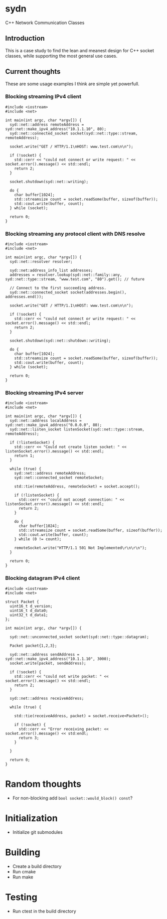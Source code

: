 # sydn
C++ Network Communication Classes


## Introduction

This is a case study to find the lean and meanest design for C++ socket classes, while supporting
the most general use cases.

## Current thoughts

These are some usage examples I think are simple yet powerfull.

### Blocking streaming IPv4 client

``` 
#include <iostream>
#include <net>

int main(int argc, char *argv[]) {
  syd::net::address remoteAddress = syd::net::make_ipv4_address("10.1.1.10", 80);
  syd::net::connected_socket socket(syd::net::type::stream, remoteAddress);
  
  socket.write("GET / HTTP/1.1\nHOST: www.test.com\n\n");

  if (!socket) {
    std::cerr << "could not connect or write request: " << socket.error().message() << std::endl;
    return 2;
  }

  socket.shutdown(syd::net::writing);

  do {
    char buffer[1024];
    std::streamsize count = socket.readSome(buffer, sizeof(buffer));
    std::cout.write(buffer, count);
  } while (socket);

  return 0;
}

```

### Blocking streaming any protocol client with DNS resolve

```
#include <iostream>
#include <net>

int main(int argc, char *argv[]) {
  syd::net::resolver resolver;
  
  syd::net:address_info_list addresses;
  addresses = resolver.lookup(syd::net::family::any, syd::net::type::stream, "www.test.com", "80").get(); // future

  // Connect to the first succeeding address.
  syd::net::connected_socket socket(addresses.begin(), addresses.end());
  
  socket.write("GET / HTTP/1.1\nHOST: www.test.com\n\n");

  if (!socket) {
    std::cerr << "could not connect or write request: " << socket.error().message() << std::endl;
    return 2;
  }

  socket.shutdown(syd::net::shutdown::writing);

  do {
    char buffer[1024];
    std::streamsize count = socket.readSome(buffer, sizeof(buffer));
    std::cout.write(buffer, count);
  } while (socket);

  return 0;
}
```

### Blocking streaming IPv4 server

``` 
#include <iostream>
#include <net>

int main(int argc, char *argv[]) {
  syd::net::address localAddress = syd::net::make_ipv4_address("0.0.0.0", 80);
  syd::net::listen_socket listenSocket(syd::net::type::stream, remoteAddress);
  
  if (!listenSocket) {
    std::cerr << "Could not create listen socket: " << listenSocket.error().message() << std::endl;
    return 1;
  }
  
  while (true) {
    syd::net::address remoteAddress;
    syd::net::connected_socket remoteSocket;
  
    std::tie(remoteAddress, remoteSocket) = socket.accept();

    if (!listenSocket) {
      std::cerr << "could not accept connection: " << listenSocket.error().message() << std::endl;
      return 2;
    }

    do {
      char buffer[1024];
      std::streamsize count = socket.readSome(buffer, sizeof(buffer));
      std::cout.write(buffer, count);
    } while (0 != count);  

    remoteSocket.write("HTTP/1.1 501 Not Implemented\r\n\r\n");
  }

  return 0;
}

```

### Blocking datagram IPv4 client

``` 
#include <iostream>
#include <net>

struct Packet {
  uint16_t d_version;
  uint16_t d_data0;
  uint32_t d_data1;  
};

int main(int argc, char *argv[]) {

  syd::net::unconnected_socket socket(syd::net::type::datagram);

  Packet packet{1,2,3};

  syd::net::address sendAddress = syd::net::make_ipv4_address("10.1.1.10", 3000);
  socket.write(packet, sendAddress);

  if (!socket) {
    std::cerr << "could not write packet: " << socket.error().message() << std::endl;
    return 2;
  }

  syd::net::address receiveAddress;
  
  while (true) {
  
    std::tie(receiveAddress, packet) = socket.receive<Packet>();
    
    if (!socket) {
      std::cerr << "Error receiving packet: << socket.error().message() << std:endl;
      return 3;
    }
  
  }

  return 0;
}

```


# Random thoughts

* For non-blocking add `bool socket::would_block() const`?

# Initialization

* Initialize git submodules

# Building

* Create a build directory
* Run cmake
* Run make

# Testing

* Run ctest in the build directory

